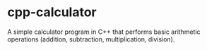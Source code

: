 # cpp-calculator
A simple calculator program in C++ that performs basic arithmetic operations (addition, subtraction, multiplication, division).

